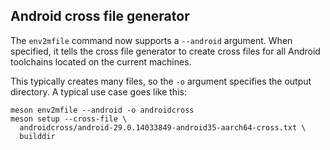 ## Android cross file generator

The `env2mfile` command now supports a `--android` argument. When
specified, it tells the cross file generator to create cross files for
all Android toolchains located on the current machines.

This typically creates many files, so the `-o` argument specifies the
output directory. A typical use case goes like this:

```
meson env2mfile --android -o androidcross
meson setup --cross-file \
  androidcross/android-29.0.14033849-android35-aarch64-cross.txt \
  builddir
```

